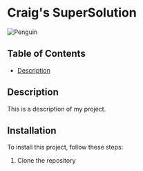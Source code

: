 # Craig's SuperSolution
![Penguin](Resources\penguin.ico)

## Table of Contents

* [Description](#description)

## Description

This is a description of my project.

## Installation

To install this project, follow these steps:

1. Clone the repository
